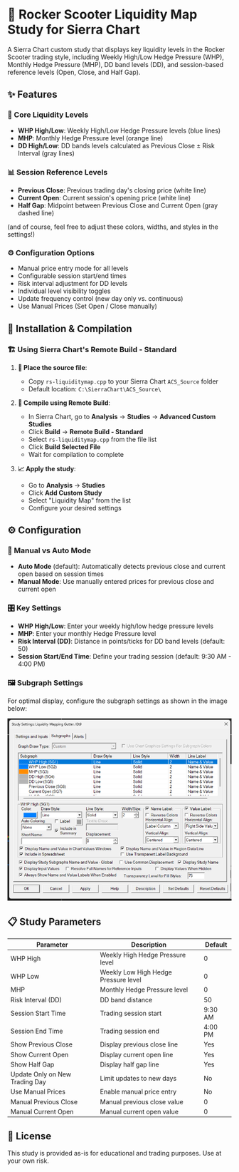 # 🚀 Rocker Scooter Liquidity Map Study for Sierra Chart

A Sierra Chart custom study that displays key liquidity levels in the Rocker Scooter trading style, including Weekly High/Low Hedge Pressure (WHP), Monthly Hedge Pressure (MHP), DD band levels (DD), and session-based reference levels (Open, Close, and Half Gap).

## ✨ Features

### 🎯 Core Liquidity Levels
- **WHP High/Low**: Weekly High/Low Hedge Pressure levels (blue lines)
- **MHP**: Monthly Hedge Pressure level (orange line)
- **DD High/Low**: DD bands levels calculated as Previous Close ± Risk Interval (gray lines)

### 📊 Session Reference Levels
- **Previous Close**: Previous trading day's closing price (white line)
- **Current Open**: Current session's opening price (white line)
- **Half Gap**: Midpoint between Previous Close and Current Open (gray dashed line)

(and of course, feel free to adjust these colors, widths, and styles in the settings!)

### ⚙️ Configuration Options
- Manual price entry mode for all levels
- Configurable session start/end times
- Risk interval adjustment for DD levels
- Individual level visibility toggles
- Update frequency control (new day only vs. continuous)
- Use Manual Prices (Set Open / Close manually)

## 🔧 Installation & Compilation

### 🏗️ Using Sierra Chart's Remote Build - Standard

1. **📁 Place the source file**:
   - Copy `rs-liquiditymap.cpp` to your Sierra Chart `ACS_Source` folder
   - Default location: `C:\SierraChart\ACS_Source\`

2. **🔨 Compile using Remote Build**:
   - In Sierra Chart, go to **Analysis** → **Studies** → **Advanced Custom Studies**
   - Click **Build** → **Remote Build - Standard**
   - Select `rs-liquiditymap.cpp` from the file list
   - Click **Build Selected File**
   - Wait for compilation to complete

3. **📈 Apply the study**:
   - Go to **Analysis** → **Studies**
   - Click **Add Custom Study**
   - Select "Liquidity Map" from the list
   - Configure your desired settings

## ⚙️ Configuration

### 🔄 Manual vs Auto Mode
- **Auto Mode** (default): Automatically detects previous close and current open based on session times
- **Manual Mode**: Use manually entered prices for previous close and current open

### 🎛️ Key Settings
- **WHP High/Low**: Enter your weekly high/low hedge pressure levels
- **MHP**: Enter your monthly Hedge Pressure level
- **Risk Interval (DD)**: Distance in points/ticks for DD band levels (default: 50)
- **Session Start/End Time**: Define your trading session (default: 9:30 AM - 4:00 PM)

### 🖼️ Subgraph Settings
For optimal display, configure the subgraph settings as shown in the image below:

![Study Settings](settings.png)

## 📋 Study Parameters

| Parameter | Description | Default |
|-----------|-------------|---------|
| WHP High | Weekly High Hedge Pressure level | 0 |
| WHP Low | Weekly Low High Hedge Pressure level | 0 |
| MHP | Monthly Hedge Pressure level | 0 |
| Risk Interval (DD) | DD band distance | 50 |
| Session Start Time | Trading session start | 9:30 AM |
| Session End Time | Trading session end | 4:00 PM |
| Show Previous Close | Display previous close line | Yes |
| Show Current Open | Display current open line | Yes |
| Show Half Gap | Display half gap line | Yes |
| Update Only on New Trading Day | Limit updates to new days | No |
| Use Manual Prices | Enable manual price entry | No |
| Manual Previous Close | Manual previous close value | 0 |
| Manual Current Open | Manual current open value | 0 |

## 📄 License

This study is provided as-is for educational and trading purposes. Use at your own risk.
